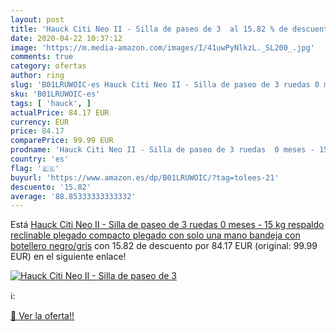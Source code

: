 ```yaml
---
layout: post
title: 'Hauck Citi Neo II - Silla de paseo de 3  al 15.82 % de descuento'
date: 2020-04-22 10:37:12
image: 'https://m.media-amazon.com/images/I/41uwPyNlkzL._SL200_.jpg'
comments: true
category: ofertas
author: ring
slug: 'B01LRUWOIC-es Hauck Citi Neo II - Silla de paseo de 3 ruedas 0 meses -...'
sku: 'B01LRUWOIC-es'
tags: [ 'hauck', ]
actualPrice: 84.17 EUR
currency: EUR
price: 84.17
comparePrice: 99.99 EUR
prodname: 'Hauck Citi Neo II - Silla de paseo de 3 ruedas  0 meses - 15 kg  respaldo reclinable  plegado compacto  plegado con solo una mano  bandeja con botellero  negro/gris'
country: 'es'
flag: '🇪🇸'
buyurl: 'https://www.amazon.es/dp/B01LRUWOIC/?tag=tolees-21'
descuento: '15.82'
average: '88.85333333333332'
---
```


Está [Hauck Citi Neo II - Silla de paseo de 3 ruedas  0 meses - 15 kg  respaldo reclinable  plegado compacto  plegado con solo una mano  bandeja con botellero  negro/gris](https://www.amazon.es/dp/B01LRUWOIC/?tag=tolees-21) con 15.82 de descuento por 84.17 EUR (original: 99.99 EUR) en el siguiente enlace!

[![Hauck Citi Neo II - Silla de paseo de 3 ](https://m.media-amazon.com/images/I/41uwPyNlkzL._SL200_.jpg)](https://www.amazon.es/dp/B01LRUWOIC/?tag=tolees-21)

ℹ️:


[🛒 Ver la oferta!!](https://www.amazon.es/dp/B01LRUWOIC/?tag=tolees-21)
